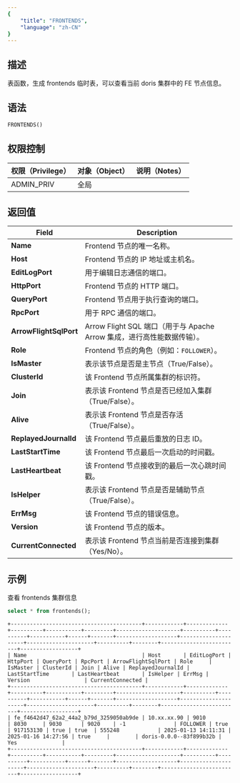 ```yaml
---
{
    "title": "FRONTENDS",
    "language": "zh-CN"
}
---
```


<!--
Licensed to the Apache Software Foundation (ASF) under one
or more contributor license agreements.  See the NOTICE file
distributed with this work for additional information
regarding copyright ownership.  The ASF licenses this file
to you under the Apache License, Version 2.0 (the
"License"); you may not use this file except in compliance
with the License.  You may obtain a copy of the License at

  http://www.apache.org/licenses/LICENSE-2.0

Unless required by applicable law or agreed to in writing,
software distributed under the License is distributed on an
"AS IS" BASIS, WITHOUT WARRANTIES OR CONDITIONS OF ANY
KIND, either express or implied.  See the License for the
specific language governing permissions and limitations
under the License.
-->

## 描述

表函数，生成 frontends 临时表，可以查看当前 doris 集群中的 FE 节点信息。

## 语法
```sql
FRONTENDS()
```

## 权限控制

| 权限（Privilege） | 对象（Object） | 说明（Notes） |
| :----------------|:-----------| :------------ |
| ADMIN_PRIV       | 全局         |               |

## 返回值
| Field                  | Description                                         |
|------------------------|-----------------------------------------------------|
| **Name**               | Frontend 节点的唯一名称。                                   |
| **Host**               | Frontend 节点的 IP 地址或主机名。                             |
| **EditLogPort**        | 用于编辑日志通信的端口。                                        |
| **HttpPort**           | Frontend 节点的 HTTP 端口。                               |
| **QueryPort**          | Frontend 节点用于执行查询的端口。                               |
| **RpcPort**            | 用于 RPC 通信的端口。                                       |
| **ArrowFlightSqlPort** | Arrow Flight SQL 端口（用于与 Apache Arrow 集成，进行高性能数据传输）。 |
| **Role**               | Frontend 节点的角色（例如：`FOLLOWER`）。                      |
| **IsMaster**           | 表示该节点是否是主节点（True/False）。                            |
| **ClusterId**          | 该 Frontend 节点所属集群的标识符。                              |
| **Join**               | 表示该 Frontend 节点是否已经加入集群（True/False）。                |
| **Alive**              | 表示该 Frontend 节点是否存活（True/False）。                    |
| **ReplayedJournalId**  | 该 Frontend 节点最后重放的日志 ID。                            |
| **LastStartTime**      | 该 Frontend 节点最后一次启动的时间戳。                            |
| **LastHeartbeat**      | 该 Frontend 节点接收到的最后一次心跳时间戳。                         |
| **IsHelper**           | 表示该 Frontend 节点是否是辅助节点（True/False）。                 |
| **ErrMsg**             | 该 Frontend 节点的错误信息。                                 |
| **Version**            | 该 Frontend 节点的版本。                                   |
| **CurrentConnected**   | 表示该 Frontend 节点当前是否连接到集群（Yes/No）。                   |



## 示例
查看 frontends 集群信息
```sql
select * from frontends();
```

```text
+-----------------------------------------+------------+-------------+----------+-----------+---------+--------------------+----------+----------+-----------+------+-------+-------------------+---------------------+---------------------+----------+--------+-------------------------+------------------+
| Name                                    | Host       | EditLogPort | HttpPort | QueryPort | RpcPort | ArrowFlightSqlPort | Role     | IsMaster | ClusterId | Join | Alive | ReplayedJournalId | LastStartTime       | LastHeartbeat       | IsHelper | ErrMsg | Version                 | CurrentConnected |
+-----------------------------------------+------------+-------------+----------+-----------+---------+--------------------+----------+----------+-----------+------+-------+-------------------+---------------------+---------------------+----------+--------+-------------------------+------------------+
| fe_f4642d47_62a2_44a2_b79d_3259050ab9de | 10.xx.xx.90 | 9010        | 8030     | 9030      | 9020    | -1               | FOLLOWER | true     | 917153130 | true | true  | 555248            | 2025-01-13 14:11:31 | 2025-01-16 14:27:56 | true     |        | doris-0.0.0--83f899b32b | Yes              |
+-----------------------------------------+------------+-------------+----------+-----------+---------+--------------------+----------+----------+-----------+------+-------+-------------------+---------------------+---------------------+----------+--------+-------------------------+------------------+
```